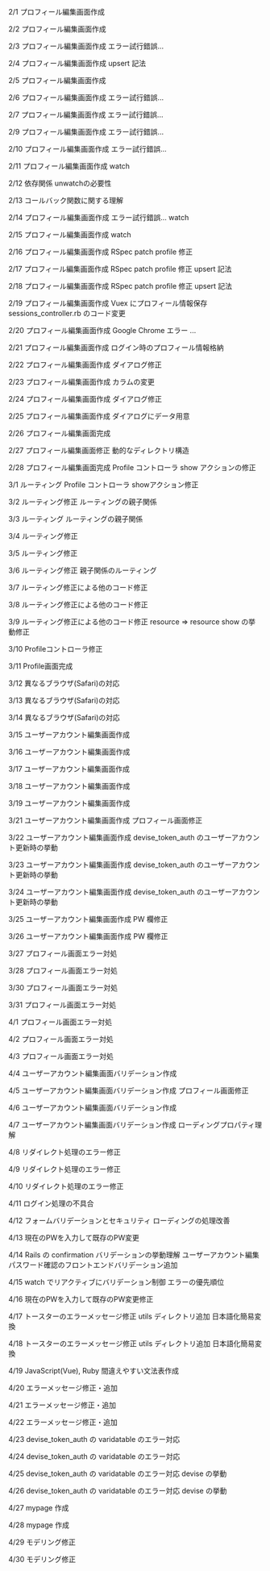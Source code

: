 2/1
プロフィール編集画面作成

2/2
プロフィール編集画面作成

2/3
プロフィール編集画面作成
エラー試行錯誤...

2/4
プロフィール編集画面作成
upsert 記法

2/5
プロフィール編集画面作成

2/6
プロフィール編集画面作成
エラー試行錯誤...

2/7
プロフィール編集画面作成
エラー試行錯誤...

2/9
プロフィール編集画面作成
エラー試行錯誤...

2/10
プロフィール編集画面作成
エラー試行錯誤...

2/11
プロフィール編集画面作成
watch

2/12
依存関係
unwatchの必要性

2/13
コールバック関数に関する理解

2/14
プロフィール編集画面作成
エラー試行錯誤...
watch

2/15
プロフィール編集画面作成
watch

2/16
プロフィール編集画面作成
RSpec patch profile 修正

2/17
プロフィール編集画面作成
RSpec patch profile 修正
upsert 記法

2/18
プロフィール編集画面作成
RSpec patch profile 修正
upsert 記法

2/19
プロフィール編集画面作成
Vuex にプロフィール情報保存
sessions_controller.rb のコード変更

2/20
プロフィール編集画面作成
Google Chrome エラー ...

2/21
プロフィール編集画面作成
ログイン時のプロフィール情報格納

2/22
プロフィール編集画面作成
ダイアログ修正

2/23
プロフィール編集画面作成
カラムの変更

2/24
プロフィール編集画面作成
ダイアログ修正

2/25
プロフィール編集画面作成
ダイアログにデータ用意

2/26
プロフィール編集画面完成

2/27
プロフィール編集画面修正
動的なディレクトリ構造

2/28
プロフィール編集画面完成
Profile コントローラ show アクションの修正

3/1
ルーティング
Profile コントローラ showアクション修正

3/2
ルーティング修正
ルーティングの親子関係

3/3
ルーティング
ルーティングの親子関係

3/4
ルーティング修正

3/5
ルーティング修正

3/6
ルーティング修正
親子関係のルーティング

3/7
ルーティング修正による他のコード修正

3/8
ルーティング修正による他のコード修正

3/9
ルーティング修正による他のコード修正
resource => resource
show の挙動修正

3/10
Profileコントローラ修正

3/11
Profile画面完成

3/12
異なるブラウザ(Safari)の対応

3/13
異なるブラウザ(Safari)の対応

3/14
異なるブラウザ(Safari)の対応

3/15
ユーザーアカウント編集画面作成

3/16
ユーザーアカウント編集画面作成

3/17
ユーザーアカウント編集画面作成

3/18
ユーザーアカウント編集画面作成

3/19
ユーザーアカウント編集画面作成

3/21
ユーザーアカウント編集画面作成
プロフィール画面修正

3/22
ユーザーアカウント編集画面作成
devise_token_auth のユーザーアカウント更新時の挙動

3/23
ユーザーアカウント編集画面作成
devise_token_auth のユーザーアカウント更新時の挙動

3/24
ユーザーアカウント編集画面作成
devise_token_auth のユーザーアカウント更新時の挙動

3/25
ユーザーアカウント編集画面作成
PW 欄修正

3/26
ユーザーアカウント編集画面作成
PW 欄修正

3/27
プロフィール画面エラー対処

3/28
プロフィール画面エラー対処

3/30
プロフィール画面エラー対処

3/31
プロフィール画面エラー対処

4/1
プロフィール画面エラー対処

4/2
プロフィール画面エラー対処

4/3
プロフィール画面エラー対処

4/4
ユーザーアカウント編集画面バリデーション作成

4/5
ユーザーアカウント編集画面バリデーション作成
プロフィール画面修正

4/6
ユーザーアカウント編集画面バリデーション作成

4/7
ユーザーアカウント編集画面バリデーション作成
ローディングプロパティ理解

4/8
リダイレクト処理のエラー修正

4/9
リダイレクト処理のエラー修正

4/10
リダイレクト処理のエラー修正

4/11
ログイン処理の不具合

4/12
フォームバリデーションとセキュリティ
ローディングの処理改善

4/13
現在のPWを入力して既存のPW変更

4/14
Rails の confirmation バリデーションの挙動理解
ユーザーアカウント編集パスワード確認のフロントエンドバリデーション追加

4/15
watch でリアクティブにバリデーション制御
エラーの優先順位

4/16
現在のPWを入力して既存のPW変更修正

4/17
トースターのエラーメッセージ修正
utils ディレクトリ追加
日本語化簡易変換

4/18
トースターのエラーメッセージ修正
utils ディレクトリ追加
日本語化簡易変換

4/19
JavaScript(Vue), Ruby 間違えやすい文法表作成

4/20
エラーメッセージ修正・追加

4/21
エラーメッセージ修正・追加

4/22
エラーメッセージ修正・追加

4/23
devise_token_auth の varidatable のエラー対応

4/24
devise_token_auth の varidatable のエラー対応

4/25
devise_token_auth の varidatable のエラー対応
devise の挙動

4/26
devise_token_auth の varidatable のエラー対応
devise の挙動

4/27
mypage 作成

4/28
mypage 作成

4/29
モデリング修正

4/30
モデリング修正
